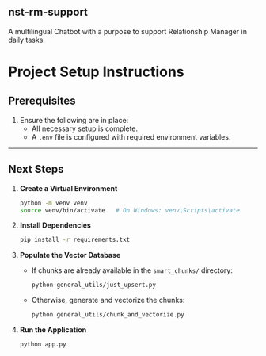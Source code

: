 ## nst-rm-support
A multilingual Chatbot with a purpose to support Relationship Manager in daily tasks.

# Project Setup Instructions

## Prerequisites

1. Ensure the following are in place:
   - All necessary setup is complete.
   - A `.env` file is configured with required environment variables.

---

## Next Steps

1. **Create a Virtual Environment**
   ```bash
   python -m venv venv
   source venv/bin/activate   # On Windows: venv\Scripts\activate
   ```

2. **Install Dependencies**
   ```bash
   pip install -r requirements.txt
   ```

3. **Populate the Vector Database**
   - If chunks are already available in the `smart_chunks/` directory:
     ```bash
     python general_utils/just_upsert.py
     ```
   - Otherwise, generate and vectorize the chunks:
     ```bash
     python general_utils/chunk_and_vectorize.py
     ```

4. **Run the Application**
   ```bash
   python app.py
   ```


